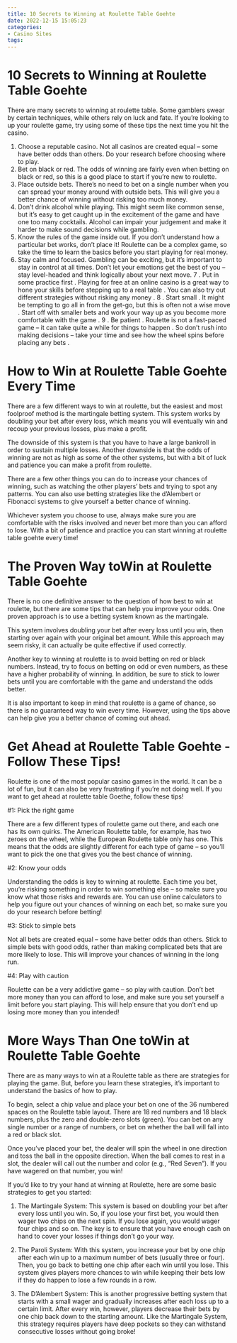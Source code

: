 ```yaml
---
title: 10 Secrets to Winning at Roulette Table Goehte
date: 2022-12-15 15:05:23
categories:
- Casino Sites
tags:
---
```



#  10 Secrets to Winning at Roulette Table Goehte
 
There are many secrets to winning at roulette table. Some gamblers swear by certain techniques, while others rely on luck and fate. If you’re looking to up your roulette game, try using some of these tips the next time you hit the casino.

1. Choose a reputable casino. Not all casinos are created equal – some have better odds than others. Do your research before choosing where to play.
2. Bet on black or red. The odds of winning are fairly even when betting on black or red, so this is a good place to start if you’re new to roulette. 
3. Place outside bets. There’s no need to bet on a single number when you can spread your money around with outside bets. This will give you a better chance of winning without risking too much money. 
4. Don’t drink alcohol while playing. This might seem like common sense, but it’s easy to get caught up in the excitement of the game and have one too many cocktails. Alcohol can impair your judgement and make it harder to make sound decisions while gambling. 
5. Know the rules of the game inside out. If you don’t understand how a particular bet works, don’t place it! Roulette can be a complex game, so take the time to learn the basics before you start playing for real money. 
6. Stay calm and focused. Gambling can be exciting, but it’s important to stay in control at all times. Don’t let your emotions get the best of you – stay level-headed and think logically about your next move. 
7 . Put in some practice first . Playing for free at an online casino is a great way to hone your skills before stepping up to a real table . You can also try out different strategies without risking any money .
8 . Start small . It might be tempting to go all in from the get-go, but this is often not a wise move . Start off with smaller bets and work your way up as you become more comfortable with the game .
9 . Be patient . Roulette is not a fast-paced game – it can take quite a while for things to happen . So don’t rush into making decisions – take your time and see how the wheel spins before placing any bets .

#  How to Win at Roulette Table Goehte Every Time

There are a few different ways to win at roulette, but the easiest and most foolproof method is the martingale betting system. This system works by doubling your bet after every loss, which means you will eventually win and recoup your previous losses, plus make a profit.

The downside of this system is that you have to have a large bankroll in order to sustain multiple losses. Another downside is that the odds of winning are not as high as some of the other systems, but with a bit of luck and patience you can make a profit from roulette.

There are a few other things you can do to increase your chances of winning, such as watching the other players’ bets and trying to spot any patterns. You can also use betting strategies like the d’Alembert or Fibonacci systems to give yourself a better chance of winning.

Whichever system you choose to use, always make sure you are comfortable with the risks involved and never bet more than you can afford to lose. With a bit of patience and practice you can start winning at roulette table goehte every time!

#  The Proven Way toWin at Roulette Table Goehte

There is no one definitive answer to the question of how best to win at roulette, but there are some tips that can help you improve your odds. One proven approach is to use a betting system known as the martingale.

This system involves doubling your bet after every loss until you win, then starting over again with your original bet amount. While this approach may seem risky, it can actually be quite effective if used correctly.

Another key to winning at roulette is to avoid betting on red or black numbers. Instead, try to focus on betting on odd or even numbers, as these have a higher probability of winning. In addition, be sure to stick to lower bets until you are comfortable with the game and understand the odds better.

It is also important to keep in mind that roulette is a game of chance, so there is no guaranteed way to win every time. However, using the tips above can help give you a better chance of coming out ahead.

#  Get Ahead at Roulette Table Goehte - Follow These Tips!

Roulette is one of the most popular casino games in the world. It can be a lot of fun, but it can also be very frustrating if you’re not doing well. If you want to get ahead at roulette table Goethe, follow these tips!

#1: Pick the right game

There are a few different types of roulette game out there, and each one has its own quirks. The American Roulette table, for example, has two zeroes on the wheel, while the European Roulette table only has one. This means that the odds are slightly different for each type of game – so you’ll want to pick the one that gives you the best chance of winning.

#2: Know your odds

Understanding the odds is key to winning at roulette. Each time you bet, you’re risking something in order to win something else – so make sure you know what those risks and rewards are. You can use online calculators to help you figure out your chances of winning on each bet, so make sure you do your research before betting!

#3: Stick to simple bets

Not all bets are created equal – some have better odds than others. Stick to simple bets with good odds, rather than making complicated bets that are more likely to lose. This will improve your chances of winning in the long run.

#4: Play with caution

Roulette can be a very addictive game – so play with caution. Don’t bet more money than you can afford to lose, and make sure you set yourself a limit before you start playing. This will help ensure that you don’t end up losing more money than you intended!

#  More Ways Than One toWin at Roulette Table Goehte

There are as many ways to win at a Roulette table as there are strategies for playing the game. But, before you learn these strategies, it’s important to understand the basics of how to play.

To begin, select a chip value and place your bet on one of the 36 numbered spaces on the Roulette table layout. There are 18 red numbers and 18 black numbers, plus the zero and double-zero slots (green). You can bet on any single number or a range of numbers, or bet on whether the ball will fall into a red or black slot.

Once you’ve placed your bet, the dealer will spin the wheel in one direction and toss the ball in the opposite direction. When the ball comes to rest in a slot, the dealer will call out the number and color (e.g., “Red Seven”). If you have wagered on that number, you win!

If you’d like to try your hand at winning at Roulette, here are some basic strategies to get you started:

1) The Martingale System: This system is based on doubling your bet after every loss until you win. So, if you lose your first bet, you would then wager two chips on the next spin. If you lose again, you would wager four chips and so on. The key is to ensure that you have enough cash on hand to cover your losses if things don’t go your way.

2) The Paroli System: With this system, you increase your bet by one chip after each win up to a maximum number of bets (usually three or four). Then, you go back to betting one chip after each win until you lose. This system gives players more chances to win while keeping their bets low if they do happen to lose a few rounds in a row.

3) The D’Alembert System: This is another progressive betting system that starts with a small wager and gradually increases after each loss up to a certain limit. After every win, however, players decrease their bets by one chip back down to the starting amount. Like the Martingale System, this strategy requires players have deep pockets so they can withstand consecutive losses without going broke!